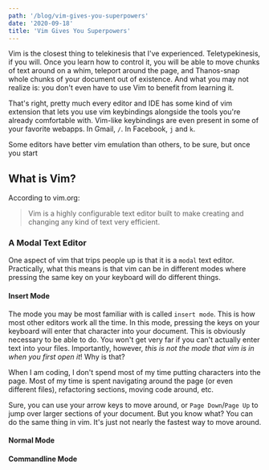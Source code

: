 ```yaml
---
path: '/blog/vim-gives-you-superpowers'
date: '2020-09-18'
title: 'Vim Gives You Superpowers'
---
```


Vim is the closest thing to telekinesis that I've experienced. Teletypekinesis, if you will. Once you learn how to control it, you will be able to move chunks of text around on a whim, teleport around the page, and Thanos-snap whole chunks of your document out of existence. And what you may not realize is: you don't even have to use Vim to benefit from learning it.

That's right, pretty much every editor and IDE has some kind of vim extension that lets you use vim keybindings alongside the tools you're already comfortable with. Vim-like keybindings are even present in some of your favorite webapps. In Gmail, `/`. In Facebook, `j` and `k`.

Some editors have better vim emulation than others, to be sure, but once you start 

## What is Vim?
According to vim.org:
> Vim is a highly configurable text editor built to make creating and changing any kind of text very efficient.

### A Modal Text Editor
One aspect of vim that trips people up is that it is a `modal` text editor. Practically, what this means is that vim can be in different modes where pressing the same key on your keyboard will do different things.

#### Insert Mode
The mode you may be most familiar with is called `insert mode`. This is how most other editors work all the time. In this mode, pressing the keys on your keyboard will enter that character into your document. This is obviously necessary to be able to do. You won't get very far if you can't actually enter text into your files. Importantly, however, *this is not the mode that vim is in when you first open it*! Why is that?

When I am coding, I don't spend most of my time putting characters into the page. Most of my time is spent navigating around the page (or even different files), refactoring sections, moving code around, etc.

Sure, you can use your arrow keys to move around, or `Page Down`/`Page Up` to jump over larger sections of your document. But you know what? You can do the same thing in vim. It's just not nearly the fastest way to move around.


#### Normal Mode

#### Commandline Mode
